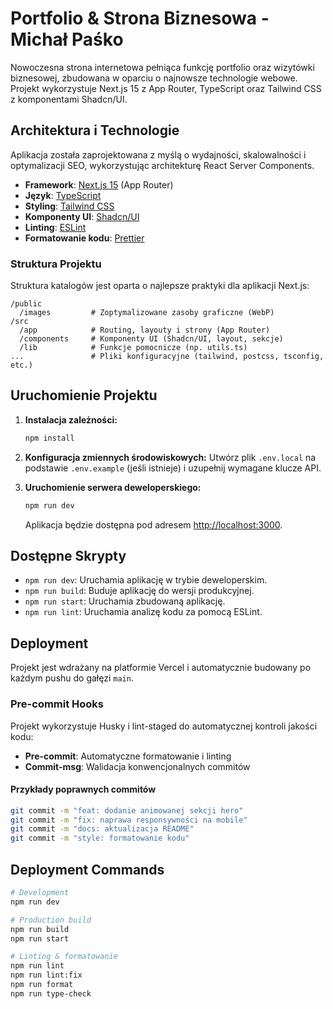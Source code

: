 # Portfolio & Strona Biznesowa - Michał Paśko

Nowoczesna strona internetowa pełniąca funkcję portfolio oraz wizytówki biznesowej, zbudowana w oparciu o najnowsze technologie webowe. Projekt wykorzystuje Next.js 15 z App Router, TypeScript oraz Tailwind CSS z komponentami Shadcn/UI.

## Architektura i Technologie

Aplikacja została zaprojektowana z myślą o wydajności, skalowalności i optymalizacji SEO, wykorzystując architekturę React Server Components.

- **Framework**: [Next.js 15](https://nextjs.org/) (App Router)
- **Język**: [TypeScript](https://www.typescriptlang.org/)
- **Styling**: [Tailwind CSS](https://tailwindcss.com/)
- **Komponenty UI**: [Shadcn/UI](https://ui.shadcn.com/)
- **Linting**: [ESLint](https://eslint.org/)
- **Formatowanie kodu**: [Prettier](https://prettier.io/)

### Struktura Projektu

Struktura katalogów jest oparta o najlepsze praktyki dla aplikacji Next.js:

```
/public
  /images         # Zoptymalizowane zasoby graficzne (WebP)
/src
  /app            # Routing, layouty i strony (App Router)
  /components     # Komponenty UI (Shadcn/UI, layout, sekcje)
  /lib            # Funkcje pomocnicze (np. utils.ts)
...               # Pliki konfiguracyjne (tailwind, postcss, tsconfig, etc.)
```

## Uruchomienie Projektu

1.  **Instalacja zależności:**

    ```bash
    npm install
    ```

2.  **Konfiguracja zmiennych środowiskowych:**
    Utwórz plik `.env.local` na podstawie `.env.example` (jeśli istnieje) i uzupełnij wymagane klucze API.

3.  **Uruchomienie serwera deweloperskiego:**
    ```bash
    npm run dev
    ```
    Aplikacja będzie dostępna pod adresem [http://localhost:3000](http://localhost:3000).

## Dostępne Skrypty

- `npm run dev`: Uruchamia aplikację w trybie deweloperskim.
- `npm run build`: Buduje aplikację do wersji produkcyjnej.
- `npm run start`: Uruchamia zbudowaną aplikację.
- `npm run lint`: Uruchamia analizę kodu za pomocą ESLint.

## Deployment

Projekt jest wdrażany na platformie Vercel i automatycznie budowany po każdym pushu do gałęzi `main`.

### Pre-commit Hooks

Projekt wykorzystuje Husky i lint-staged do automatycznej kontroli jakości kodu:

- **Pre-commit**: Automatyczne formatowanie i linting
- **Commit-msg**: Walidacja konwencjonalnych commitów

#### Przykłady poprawnych commitów

```bash
git commit -m "feat: dodanie animowanej sekcji hero"
git commit -m "fix: naprawa responsywności na mobile"
git commit -m "docs: aktualizacja README"
git commit -m "style: formatowanie kodu"
```

## Deployment Commands

```bash
# Development
npm run dev

# Production build
npm run build
npm run start

# Linting & formatowanie
npm run lint
npm run lint:fix
npm run format
npm run type-check
```
